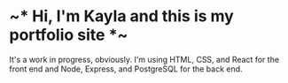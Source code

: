 # ~* Hi, I'm Kayla and this is my portfolio site *~

It's a work in progress, obviously. I'm using HTML, CSS, and React for the front end and Node, Express, and PostgreSQL for the back end. 
